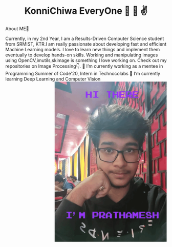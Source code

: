 # <div align="center" >KonniChiwa EveryOne :metal: :wave: :v: </div>
<p >
<div align="left" >About ME👋 </div>

Currently, in my 2nd Year, I am a Results-Driven Computer Science student from SRMIST,
KTR.I am really passionate about developing fast and efficient Machine Learning models.
I love to learn new things and implement them eventually to develop hands-on skills.
Working and manipulating images using OpenCV,imutils,skimage is something I love working on.
Check out my repositories on Image Processing👇.
🔭 I’m currently working as a mentee in Programming Summer of Code'20,
Intern in Technocolabs
🌱 I’m currently learning Deep Learning and Computer Vision
<img align="right" width="350" height="500" src="https://github.com/PrathameshDeshpande/PrathameshDeshpande/blob/master/giphy (1).gif">
</p>
